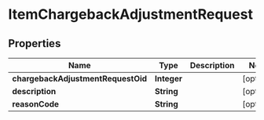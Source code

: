 
# ItemChargebackAdjustmentRequest

## Properties
Name | Type | Description | Notes
------------ | ------------- | ------------- | -------------
**chargebackAdjustmentRequestOid** | **Integer** |  |  [optional]
**description** | **String** |  |  [optional]
**reasonCode** | **String** |  |  [optional]



